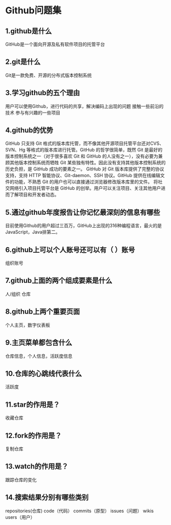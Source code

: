 # Github问题集
## 1.github是什么
GitHub是一个面向开源及私有软件项目的托管平台
## 2.git是什么
Git是一款免费、开源的分布式版本控制系统
## 3.学习github的五个理由
用户可以使用Github，进行代码的共享，解决编码上出现的问题 接触一些前沿的技术 参与有兴趣的一些项目
## 4.github的优势
GitHub 只支持 Git 格式的版本库托管，而不像其他开源项目托管平台还对CVS、SVN、Hg 等格式的版本库进行托管。GitHub 的哲学很简单，既然 Git 是最好的版本控制系统之一（对于很多喜欢 Git 和 GitHub 的人没有之一），没有必要为兼顾其他版本控制系统而牺牲 Git 某些独有特性。因此没有支持其他版本控制系统的历史负担，是 GitHub 成功的要素之一。
GitHub 对 Git 版本库提供了完整的协议支持，支持 HTTP 智能协议、Git-daemon、SSH 协议。GitHub 提供在线编辑文件的功能，不熟悉 Git 的用户也可以直接通过浏览器修改版本库里的文件。
将社交网络引入项目托管平台是 GitHub 的创举。用户可以关注项目、关注其他用户进而了解项目和开发者动态。
## 5.通过github年度报告让你记忆最深刻的信息有哪些
目前使用Github的用户超过三百万，GitHub上出现的316种编程语言，最火的是JavaScript，Java排第二。
## 6.github上可以个人账号还可以有（ ）账号
组织账号
## 7.github上面的两个组成要素是什么
人/组织 仓库
## 8.github上两个重要页面
个人主页，数字仪表板
## 9.主页菜单都包含什么
仓库信息，个人信息，活跃度信息
## 10.仓库的心跳线代表什么
活跃度
## 11.star的作用是？
收藏仓库
## 12.fork的作用是？
复制仓库
## 13.watch的作用是？
跟踪仓库的变化
## 14.搜索结果分别有哪些类别
repositories(仓库) code（代码） commits（原型） issues（问题） wikis users（用户）


